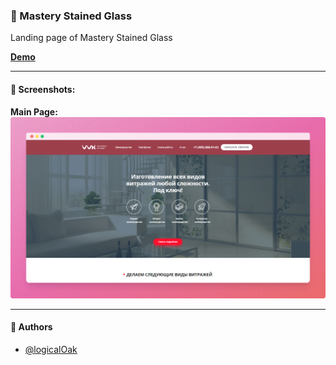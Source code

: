 ### 🥝 Mastery Stained Glass

Landing page of Mastery Stained Glass

**[Demo](https://vercel.com/logicaloak/mastery-stained-glass)**

---

#### 🧶 Screenshots:

**Main Page:**
![App Screenshot](img/preview.png)

---

#### 🧶 Authors

-   [@logicalOak](https://github.com/logicalOak)
